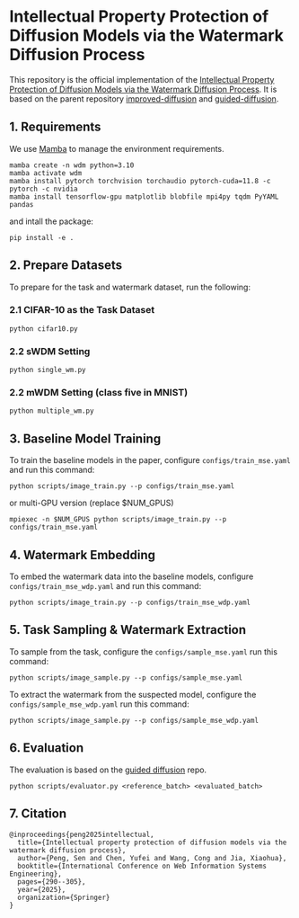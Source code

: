 
# Intellectual Property Protection of Diffusion Models via the Watermark Diffusion Process

This repository is the official implementation of the [Intellectual Property Protection of Diffusion Models via the Watermark Diffusion Process](https://arxiv.org/abs/2306.03436). 
It is based on the parent repository [improved-diffusion](https://github.com/openai/improved-diffusion) and [guided-diffusion](https://github.com/openai/guided-diffusion).

## 1. Requirements
<!-- We use Anaconda3 to manage the environment:
```shell
wget https://repo.anaconda.com/archive/Anaconda3-2023.07-2-Linux-x86_64.sh
```
We highly recommend you use the [Mamba](https://github.com/conda-forge/miniforge#mambaforge) to install the requirements. (choosing your coda version)

```shell
wget https://github.com/conda-forge/miniforge/releases/latest/download/Mambaforge-Linux-x86_64.sh
```
install the environment: -->
We use [Mamba](https://github.com/conda-forge/miniforge#mambaforge) to manage the environment requirements.

```shell
mamba create -n wdm python=3.10
mamba activate wdm
mamba install pytorch torchvision torchaudio pytorch-cuda=11.8 -c pytorch -c nvidia
mamba install tensorflow-gpu matplotlib blobfile mpi4py tqdm PyYAML pandas
```

and intall the package:
```shell
pip install -e .
```


## 2. Prepare Datasets

To prepare for the task and watermark dataset, run the following:
### 2.1 CIFAR-10 as the Task Dataset
```shell
python cifar10.py
```
### 2.2 sWDM Setting
```shell
python single_wm.py
```
### 2.2 mWDM Setting (class five in MNIST)
```shell
python multiple_wm.py
```

## 3. Baseline Model Training
To train the baseline models in the paper, configure ``configs/train_mse.yaml`` and run this command:

```shell
python scripts/image_train.py --p configs/train_mse.yaml
```
or multi-GPU version (replace $NUM_GPUS)
```shell
mpiexec -n $NUM_GPUS python scripts/image_train.py --p configs/train_mse.yaml
```
## 4. Watermark Embedding
To embed the watermark data into the baseline models, configure ``configs/train_mse_wdp.yaml`` and run this command:

```shell
python scripts/image_train.py --p configs/train_mse_wdp.yaml
```
## 5. Task Sampling & Watermark Extraction

To sample from the task, configure the ``configs/sample_mse.yaml`` run this command:

```shell
python scripts/image_sample.py --p configs/sample_mse.yaml
```
To extract the watermark from the suspected model, configure the ``configs/sample_mse_wdp.yaml`` run this command:

```shell
python scripts/image_sample.py --p configs/sample_mse_wdp.yaml
```

## 6. Evaluation
The evaluation is based on the [guided diffusion](https://github.com/openai/guided-diffusion) repo.
```shell
python scripts/evaluator.py <reference_batch> <evaluated_batch>
```


## 7. Citation
```
@inproceedings{peng2025intellectual,
  title={Intellectual property protection of diffusion models via the watermark diffusion process},
  author={Peng, Sen and Chen, Yufei and Wang, Cong and Jia, Xiaohua},
  booktitle={International Conference on Web Information Systems Engineering},
  pages={290--305},
  year={2025},
  organization={Springer}
}
```
